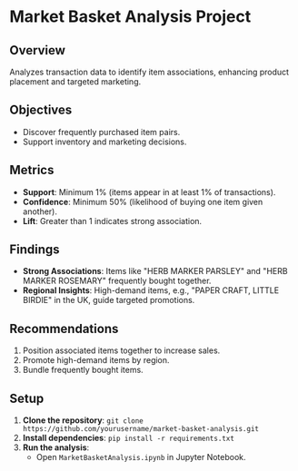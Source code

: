 # **Market Basket Analysis Project**

## **Overview**
Analyzes transaction data to identify item associations, enhancing product placement and targeted marketing.

## **Objectives**
- Discover frequently purchased item pairs.
- Support inventory and marketing decisions.

## **Metrics**
- **Support**: Minimum 1% (items appear in at least 1% of transactions).
- **Confidence**: Minimum 50% (likelihood of buying one item given another).
- **Lift**: Greater than 1 indicates strong association.

## **Findings**
- **Strong Associations**: Items like "HERB MARKER PARSLEY" and "HERB MARKER ROSEMARY" frequently bought together.
- **Regional Insights**: High-demand items, e.g., "PAPER CRAFT, LITTLE BIRDIE" in the UK, guide targeted promotions.

## **Recommendations**
1. Position associated items together to increase sales.
2. Promote high-demand items by region.
3. Bundle frequently bought items.

## **Setup**
1. **Clone the repository**: `git clone https://github.com/yourusername/market-basket-analysis.git`
2. **Install dependencies**: `pip install -r requirements.txt`
3. **Run the analysis**:
   - Open `MarketBasketAnalysis.ipynb` in Jupyter Notebook.

